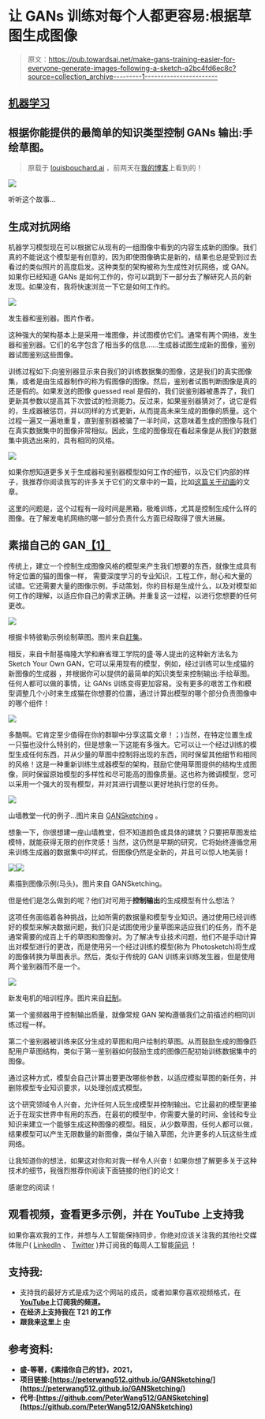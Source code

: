 # 让 GANs 训练对每个人都更容易:根据草图生成图像

> 原文：<https://pub.towardsai.net/make-gans-training-easier-for-everyone-generate-images-following-a-sketch-a2bc4fd6ec8c?source=collection_archive---------1----------------------->

## [机器学习](https://towardsai.net/p/category/machine-learning)

## 根据你能提供的最简单的知识类型控制 GANs 输出:手绘草图。

> 原载于 [louisbouchard.ai](https://www.louisbouchard.ai/make-gans-training-easier/) ，前两天在[我的博客](https://www.louisbouchard.ai/make-gans-training-easier/)上看到的！

![](img/7b120ac4feaf6417069955956b10ffb8.png)

听听这个故事…

## 生成对抗网络

机器学习模型现在可以根据它从现有的一组图像中看到的内容生成新的图像。我们真的不能说这个模型是有创意的，因为即使图像确实是新的，结果也总是受到过去看过的类似照片的高度启发。这种类型的架构被称为生成性对抗网络，或 GAN。如果你已经知道 GANs 是如何工作的，你可以跳到下一部分去了解研究人员的新发现。如果没有，我将快速浏览一下它是如何工作的。

![](img/c16fb8eb727fa305b93f9acfdd04933a.png)

发生器和鉴别器。图片作者。

这种强大的架构基本上是采用一堆图像，并试图模仿它们。通常有两个网络，发生器和鉴别器。它们的名字包含了相当多的信息……生成器试图生成新的图像，鉴别器试图鉴别这些图像。

训练过程如下:向鉴别器显示来自我们的训练数据集的图像，这是我们的真实图像集，或者是由生成器制作的称为假图像的图像。然后，鉴别者试图判断图像是真的还是假的。如果发送的图像 guessed real 是假的，我们说鉴别器被愚弄了，我们更新其参数以提高其下次尝试的检测能力。反过来，如果鉴别器猜对了，说它是假的，生成器被惩罚，并以同样的方式更新，从而提高未来生成的图像的质量。这个过程一遍又一遍地重复，直到鉴别器被骗了一半时间，这意味着生成的图像与我们在真实数据集中的图像非常相似。因此，生成的图像现在看起来像是从我们的数据集中挑选出来的，具有相同的风格。

[![](img/d6d4f598ae72cf7f2fb082a3e0a0d220.png)](https://www.louisbouchard.ai/learnai/)

如果你想知道更多关于生成器和鉴别器模型如何工作的细节，以及它们内部的样子，我推荐你阅读我写的许多关于它们的文章中的一篇，比如[这篇关于动画](https://www.louisbouchard.ai/toonify/)的文章。

这里的问题是，这个过程有一段时间是黑箱，极难训练，尤其是控制生成什么样的图像。在了解发电机网络的哪一部分负责什么方面已经取得了很大进展。

## 素描自己的 GAN[【1】](https://arxiv.org/pdf/2108.02774v1.pdf)

传统上，建立一个控制生成图像风格的模型来产生我们想要的东西，就像生成具有特定位置的猫的图像一样，
需要深度学习的专业知识，工程工作，耐心和大量的试错。它还需要大量的图像示例，手动策划，你的目标是生成什么，以及对模型如何工作的理解，以适应你自己的需求正确。并重复这一过程，以进行您想要的任何更改。

![](img/c359e210fcb0175e7950ee72b76093a0.png)

根据卡特彼勒示例绘制草图。图片来自[赶集](https://github.com/peterwang512/GANSketching)。

相反，来自卡耐基梅隆大学和麻省理工学院的盛·等人提出的这种新方法名为 Sketch Your Own GAN，它可以采用现有的模型，例如，经过训练可以生成猫的新图像的生成器
，并根据你可以提供的最简单的知识类型来控制输出:手绘草图。任何人都可以做的事情，让 GANs 训练变得更加容易。没有更多的艰苦工作和模型调整几个小时来生成猫在你想要的位置，通过计算出模型的哪个部分负责图像中的哪个组件！

[![](img/ed1077f630abc839a6810e0cfb488b40.png)](http://eepurl.com/huGLT5)

多酷啊。它肯定至少值得在你的群聊中分享这篇文章！；)当然，在特定位置生成一只猫也没什么特别的，但是想象一下这能有多强大。它可以让一个经过训练的模型生成任何东西，并从少量的草图中控制将出现的东西，同时保留其他细节和相同的风格！这是一种重新训练生成器模型的架构，鼓励它使用草图提供的结构生成图像，同时保留原始模型的多样性和尽可能高的图像质量。这也称为微调模型，您可以采用一个强大的现有模型，并对其进行调整以更好地执行您的任务。

![](img/33893843bc2ea1f5e058d29f6f81770d.png)

山墙教堂一代的例子…图片来自 [GANSketching](https://github.com/peterwang512/GANSketching) 。

想象一下，你很想建一座山墙教堂，但不知道颜色或具体的建筑？只要把草图发给模特，就能获得无限的创作灵感！当然，这仍然是早期的研究，它将始终遵循您用来训练生成器的数据集中的样式，但图像仍然是全新的，并且可以惊人地美丽！

![](img/d18f07bb8107346d99a04c9bbddbe091.png)![](img/9bb97fdee5282a5028720c21b3f4e09b.png)

素描到图像示例(马头)。图片来自 GANSketching。

但是他们是怎么做到的呢？他们对可用于**控制输出**的生成模型有什么想法？

这项任务面临着各种挑战，比如所需的数据量和模型专业知识。通过使用已经训练好的模型来解决数据问题，我们只是试图使用少量草图来适应我们的任务，而不是通常需要的成百上千的草图和图像对。为了解决专业技术问题，他们不是手动计算出对模型进行的更改，而是使用另一个经过训练的模型(称为 Photosketch)将生成的图像转换为草图表示。然后，类似于传统的 GAN 训练来训练发生器，但是使用两个鉴别器而不是一个。

![](img/059fb45f5cbd5c08b5c92caab71fc42d.png)

新发电机的培训程序。图片来自[赶制](https://github.com/peterwang512/GANSketching)。

第一个鉴频器用于控制输出质量，就像常规 GAN 架构遵循我们之前描述的相同训练过程一样。

第二个鉴别器被训练来区分生成的草图和用户绘制的草图。从而鼓励生成的图像匹配用户草图结构，类似于第一鉴别器如何鼓励生成的图像匹配初始训练数据集中的图像。

通过这种方式，模型会自己计算出要更改哪些参数，以适应模拟草图的新任务，并删除模型专业知识要求，以处理创成式模型。

这个研究领域令人兴奋，允许任何人玩生成模型并控制输出。它比最初的模型更接近于在现实世界中有用的东西，在最初的模型中，你需要大量的时间、金钱和专业知识来建立一个能够生成这种图像的模型。相反，从少数草图，任何人都可以做，结果模型可以产生无限数量的新图像，类似于输入草图，允许更多的人玩这些生成网络。

让我知道你的想法，如果这对你和对我一样令人兴奋！如果你想了解更多关于这种技术的细节，我强烈推荐你阅读下面链接的他们的论文！

感谢您的阅读！

## 观看视频，查看更多示例，并在 YouTube 上支持我

如果你喜欢我的工作，并想与人工智能保持同步，你绝对应该关注我的其他社交媒体账户( [LinkedIn](https://www.linkedin.com/in/whats-ai/) 、 [Twitter](https://twitter.com/Whats_AI) )并订阅我的每周人工智能[简讯](http://eepurl.com/huGLT5) ！

## 支持我:

*   支持我的最好方式是成为这个网站的成员，或者如果你喜欢视频格式，在[**YouTube**](https://www.youtube.com/channel/UCUzGQrN-lyyc0BWTYoJM_Sg)**上订阅我的频道。**
*   **在经济上支持我在 T21 的工作**
*   **跟我来这里上 [**中**](https://whats-ai.medium.com/)**

## **参考资料:**

*   **盛-等著，《素描你自己的甘》，2021，**
*   **项目链接:[https://peterwang512.github.io/GANSketching/](https://peterwang512.github.io/GANSketching/)**
*   **代号:[https://github.com/PeterWang512/GANSketching](https://github.com/PeterWang512/GANSketching)**
